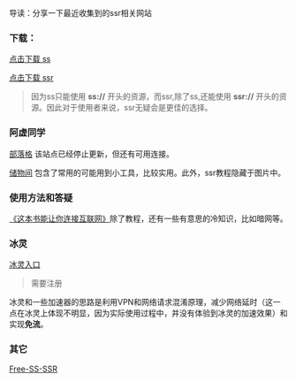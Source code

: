 导读：分享一下最近收集到的ssr相关网站

### 下载：

[点击下载 ss](https://github.com/shadowsocks/shadowsocks-windows/releases)

[点击下载 ssr](https://github.com/shadowsocksrr/shadowsocksr-csharp/releases)

> 因为ss只能使用 **ss://** 开头的资源，而ssr,除了ss,还能使用 **ssr://** 开头的资源。因此对于使用者来说，ssr无疑会是更佳的选择。

### 阿虚同学

[部落格](https://dotblogs.com.tw/axutongxue/2018/04/10/000236)  该站点已经停止更新，但还有可用连接。

[储物间](http://kyon945.ys168.com/)  包含了常用的可能用到小工具，比较实用。此外，ssr教程隐藏于图片中。

### 使用方法和答疑

[《这本书能让你连接互联网》](http://loremwalker.github.io/fq-book)除了教程，还有一些有意思的冷知识，比如暗网等。

### 冰灵

[冰灵入口](http://ssr.bingly.cn/user) 

> 需要注册

冰灵和一些加速器的思路是利用VPN和网络请求混淆原理，减少网络延时（这一点在冰灵上体现不明显，因为实际使用过程中，并没有体验到冰灵的加速效果）和实现**免流**。

### 其它

[Free-SS-SSR](https://github.com/dxxzst/Free-SS-SSR)
